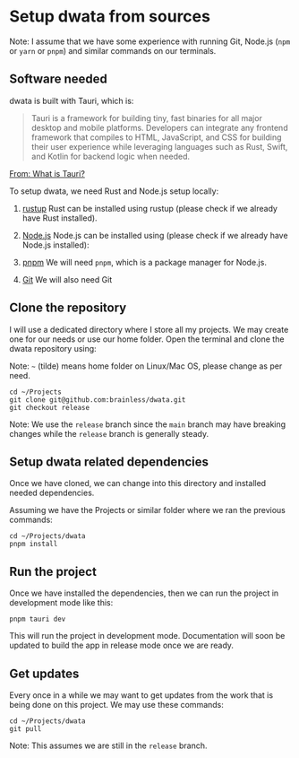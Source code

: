 # Setup dwata from sources

Note: I assume that we have some experience with running Git, Node.js (`npm` or `yarn` or `pnpm`) and similar commands on our terminals.

## Software needed

dwata is built with Tauri, which is:

> Tauri is a framework for building tiny, fast binaries for all major desktop and mobile platforms. Developers can integrate any frontend framework that compiles to HTML, JavaScript, and CSS for building their user experience while leveraging languages such as Rust, Swift, and Kotlin for backend logic when needed.

[From: What is Tauri?](https://v2.tauri.app/start/)

To setup dwata, we need Rust and Node.js setup locally:

1. [rustup](https://rustup.rs/)
   Rust can be installed using rustup (please check if we already have Rust installed).

2. [Node.js](https://nodejs.org/en/download/package-manager)
   Node.js can be installed using (please check if we already have Node.js installed):

3. [pnpm](https://pnpm.io/installation)
   We will need `pnpm`, which is a package manager for Node.js.

4. [Git](https://git-scm.com/downloads)
   We will also need Git

## Clone the repository

I will use a dedicated directory where I store all my projects. We may create one for our needs or use our home folder. Open the terminal and clone the dwata repository using:

Note: `~` (tilde) means home folder on Linux/Mac OS, please change as per need.

```
cd ~/Projects
git clone git@github.com:brainless/dwata.git
git checkout release
```

Note: We use the `release` branch since the `main` branch may have breaking changes while the `release` branch is generally steady.

## Setup dwata related dependencies

Once we have cloned, we can change into this directory and installed needed dependencies.

Assuming we have the Projects or similar folder where we ran the previous commands:

```
cd ~/Projects/dwata
pnpm install
```

## Run the project

Once we have installed the dependencies, then we can run the project in development mode like this:

```
pnpm tauri dev
```

This will run the project in development mode. Documentation will soon be updated to build the app in release mode once we are ready.

## Get updates

Every once in a while we may want to get updates from the work that is being done on this project. We may use these commands:

```
cd ~/Projects/dwata
git pull
```

Note: This assumes we are still in the `release` branch.
